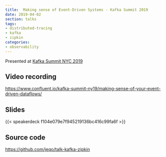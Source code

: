 ```yaml
---
title:  Making sense of Event-Driven Systems - Kafka Summit 2019
date: 2019-04-02
section: talks
tags:
- distributed-tracing
- kafka
- zipkin
categories:
- observability
---
```


Presented at [Kafka Summit NYC 2019](https://kafka-summit.org/sessions/tracing-kafka-based-applications-making-sense-event-driven-dataflows/)

<!--more-->

## Video recording

https://www.confluent.io/kafka-summit-ny19/making-sense-of-your-event-driven-dataflows/

## Slides

{{< speakerdeck f104e079e7f945219136bc416c99fa6f >}}

## Source code

https://github.com/jeqo/talk-kafka-zipkin

